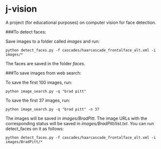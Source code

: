 # j-vision

A project (for educational purposes) on computer vision for face detection.

###To detect faces:

Save images to a folder called *images* and run:

```shell
python detect_faces.py -f cascades/haarcascade_frontalface_alt.xml -i images/*
```

The faces are saved in the folder *faces*.

###To save images from web search:

To save the first 100 images, run:

```shell
python image_search.py -q "brad pitt"
```

To save the first 37 images, run:

```shell
python image_search.py -q "brad pitt" -n 37
```

The images will be saved in *images/BradPitt*. The image URLs with the corresponding status will be saved in *images/BradPitt/list.txt*. You can run detect_faces on it as follows:

```shell
python detect_faces.py -f cascades/haarcascade_frontalface_alt.xml -i images/BradPitt/*
```
